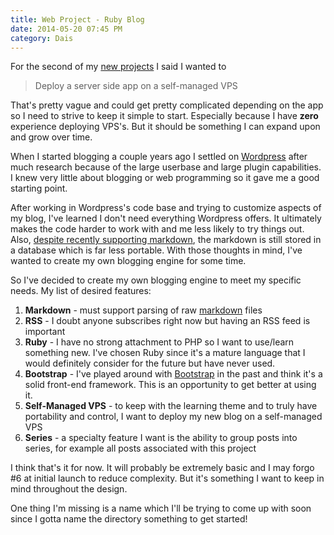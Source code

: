 ```yaml
---
title: Web Project - Ruby Blog
date: 2014-05-20 07:45 PM
category: Dais
---
```


For the second of my [new projects](/2014/05/07/starting-projects/) I said I wanted to

> Deploy a server side app on a self-managed VPS

That's pretty vague and could get pretty complicated depending on the app so I need to strive to keep it simple to start. Especially because I have **zero** experience deploying VPS's. But it should be something I can expand upon and grow over time.

When I started blogging a couple years ago I settled on [Wordpress](http://wordpress.org) after much research because of the large userbase and large plugin capabilities. I knew very little about blogging or web programming so it gave me a good starting point.

After working in Wordpress's code base and trying to customize aspects of my blog, I've learned I don't need everything Wordpress offers. It ultimately makes the code harder to work with and me less likely to try things out. Also, [despite recently supporting markdown](http://jetpack.me/2014/01/31/jetpack-2-8-introducing-markdown-and-improving-monitor/), the markdown is still stored in a database which is far less portable. With those thoughts in mind, I've wanted to create my own blogging engine for some time.

So I've decided to create my own blogging engine to meet my specific needs. My list of desired features:

1. **Markdown** - must support parsing of raw [markdown](http://daringfireball.net/projects/markdown/) files
2. **RSS** - I doubt anyone subscribes right now but having an RSS feed is important
3. **Ruby** - I have no strong attachment to PHP so I want to use/learn something new. I've chosen Ruby since it's a mature language that I would definitely consider for the future but have never used.
4. **Bootstrap** - I've played around with [Bootstrap](http://getbootstrap.com) in the past and think it's a solid front-end framework. This is an opportunity to get better at using it.
5. **Self-Managed VPS** - to keep with the learning theme and to truly have portability and control, I want to deploy my new blog on a self-managed VPS
6. **Series** - a specialty feature I want is the ability to group posts into series, for example all posts associated with this project

I think that's it for now. It will probably be extremely basic and I may forgo #6 at initial launch to reduce complexity. But it's something I want to keep in mind throughout the design.

One thing I'm missing is a name which I'll be trying to come up with soon since I gotta name the directory something to get started!
